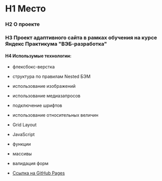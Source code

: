 # H1 **Место**
### H2 О проекте
### H3 Проект адаптивного сайта в рамках обучения на курсе Яндекс Практикума "ВЭБ-разработка"
#### H4 Использумые технологии:
* флексбокс-верстка
* структура по правилам Nested БЭМ
* использование изображений
* использование медиазапросов
* подключение шрифтов
* использование относительных величин
* Grid Layout
* JavaScript
* функции
* массивы
* валидация форм

* [Ссылка на GitHub Pages](https://ksenia-gal.github.io/mesto/)